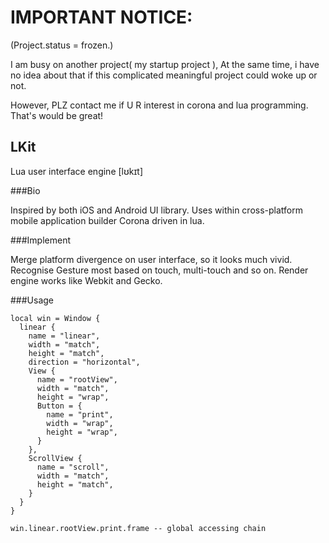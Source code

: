 IMPORTANT NOTICE:
=================

(Project.status = frozen.)

I am busy on another project( my startup project ), At the same time, i have no idea about that if this complicated meaningful project could woke up or not.

However, PLZ contact me if U R interest in corona and lua programming. That's would be great!


LKit
-----

Lua user interface engine [lʊkɪt]

###Bio

Inspired by both iOS and Android UI library. Uses within cross-platform mobile application builder Corona driven in lua.

###Implement

Merge platform divergence on user interface, so it looks much vivid.
Recognise Gesture most based on touch, multi-touch and so on.
Render engine works like Webkit and Gecko.

###Usage

```
local win = Window {
  linear {
    name = "linear",
    width = "match",
    height = "match",
    direction = "horizontal",
    View {
      name = "rootView",
      width = "match",
      height = "wrap",
      Button = {
        name = "print",
        width = "wrap",
        height = "wrap",
      }
    },
    ScrollView {
      name = "scroll",
      width = "match",
      height = "match",
    }
  }
}

win.linear.rootView.print.frame -- global accessing chain
```
